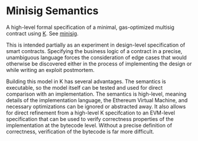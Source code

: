 # Minisig Semantics
A high-level formal specification of a minimal, gas-optimized multisig contract using [K](https://github.com/kframework/k).
See [minisig](https://github.com/wolflo/minisig).

This is intended partially as an experiment in design-level specification of smart contracts.
Specifying the business logic of a contract in a precise, unambiguous language forces the consideration of edge cases that would otherwise be discovered either in the process of implementing the design or while writing an exploit postmortem.

Building this model in K has several advantages.
The semantics is executable, so the model itself can be tested and used for direct comparison with an implementation.
The semantics is high-level, meaning details of the implementation language, the Ethereum Virtual Machine, and necessary optimizations can be ignored or abstracted away.
It also allows for direct refinement from a high-level K specifcation to an EVM-level specification that can be used to verify correctness properties of the implementation at the bytecode level.
Without a precise definition of correctness, verification of the bytecode is far more difficult.
